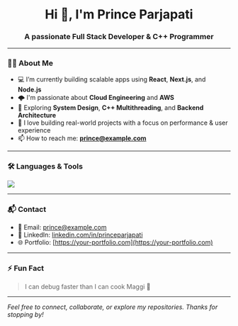 <h1 align="center">Hi 👋, I'm Prince Parjapati</h1>
<h3 align="center">A passionate Full Stack Developer & C++ Programmer</h3>

---

### 👨‍💻 About Me

- 💻 I’m currently building scalable apps using **React**, **Next.js**, and **Node.js**
- 🌩️ I'm passionate about **Cloud Engineering** and **AWS**
- 🧠 Exploring **System Design**, **C++ Multithreading**, and **Backend Architecture**
- 🚀 I love building real-world projects with a focus on performance & user experience
- 📫 How to reach me: **[prince@example.com](mailto:prince@example.com)**

---

### 🛠️ Languages & Tools

<p align="left">
  <img src="https://skillicons.dev/icons?i=cpp,cmake,react,nextjs,nodejs,express,tailwind,js,html,css,mysql,mongodb,git,github,linux,aws,vscode" />
</p>

---

### 📬 Contact

- 📧 Email: [prince@example.com](mailto:prince@example.com)
- 💼 LinkedIn: [linkedin.com/in/princeparjapati](https://linkedin.com/in/princeparjapati)
- 🌐 Portfolio: [https://your-portfolio.com](https://your-portfolio.com)

---

### ⚡ Fun Fact
> I can debug faster than I can cook Maggi 🍜

---

*Feel free to connect, collaborate, or explore my repositories. Thanks for stopping by!*
